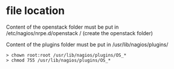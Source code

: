 # file location
Content of the openstack folder must be put in /etc/nagios/nrpe.d/openstack /           (create the openstack folder)

Content of the plugins folder must be put in /usr/lib/nagios/plugins/
```
> chown root:root /usr/lib/nagios/plugins/OS_*
> chmod 755 /usr/lib/nagios/plugins/OS_*
```
